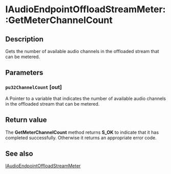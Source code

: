 # IAudioEndpointOffloadStreamMeter::GetMeterChannelCount

## Description

Gets the number of available audio channels in the offloaded stream that can be metered.

## Parameters

### `pu32ChannelCount` [out]

A Pointer to a variable that indicates the number of available audio channels in the offloaded stream that can be metered.

## Return value

The **GetMeterChannelCount** method returns **S_OK** to indicate that it has completed successfully. Otherwise it returns an appropriate error code.

## See also

[IAudioEndpointOffloadStreamMeter](https://learn.microsoft.com/windows/desktop/api/audioengineendpoint/nn-audioengineendpoint-iaudioendpointoffloadstreammeter)